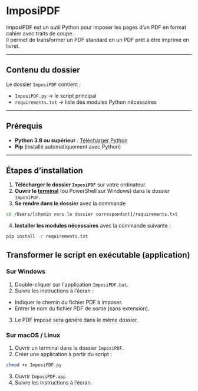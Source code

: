 # ImposiPDF

ImposiPDF est un outil Python pour imposer les pages d’un PDF en format cahier avec traits de coupe.  
Il permet de transformer un PDF standard en un PDF prêt à être imprimé en livret.

---

## Contenu du dossier

Le dossier `ImposiPDF` contient :  
- `ImposiPDF.py` → le script principal  
- `requirements.txt` → liste des modules Python nécessaires  

---

## Prérequis

- **Python 3.8 ou supérieur** : [Télécharger Python](https://www.python.org/downloads/)  
- **Pip** (installé automatiquement avec Python)  

---

## Étapes d’installation

1. **Télécharger le dossier `ImposiPDF`** sur votre ordinateur.
2. **Ouvrir le [terminal](https://e-value.fr/le-terminal-windows-cest-quoi-et-comment-lutiliser/)** (ou PowerShell sur Windows) dans le dossier `ImposiPDF`.
3. **Se rendre dans le dossier** avec la commande
```bash
cd /Users/[chemin vers le dossier correspondant]/requirements.txt
```

4. **Installer les modules nécessaires** avec la commande suivante :

```bash
pip install -r requirements.txt
```

## Transformer le script en exécutable (application)
### Sur Windows

1. Double-cliquer sur l'application `ImposiPDF.bat`.
2. Suivre les instructions à l’écran :
- Indiquer le chemin du fichier PDF à imposer.
- Entrer le nom du fichier PDF de sortie (sans extension).
3. Le PDF imposé sera généré dans le même dossier.

### Sur macOS / Linux

1. Ouvrir un terminal dans le dossier `ImposiPDF`.
2. Créer une application à partir du script :
``` bash
chmod +x ImposiPDF.py
```

3. Ouvrir `ImposiPDF.app`
4. Suivre les instructions à l’écran.
